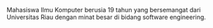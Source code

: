 Mahasiswa Ilmu Komputer berusia 19 tahun yang bersemangat dari Universitas Riau dengan minat besar di bidang software engineering.

<!---
ryandaaa/ryandaaa is a ✨ special ✨ repository because its `README.md` (this file) appears on your GitHub profile.
You can click the Preview link to take a look at your changes.
--->
